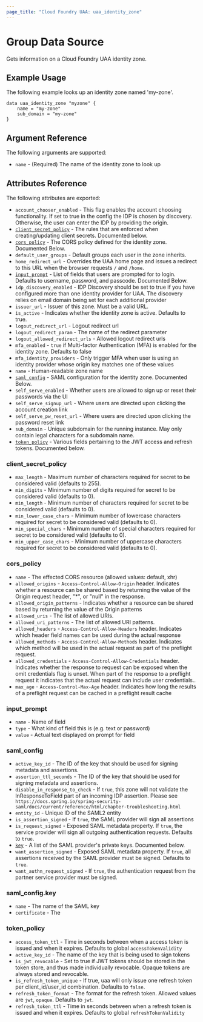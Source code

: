 ```yaml
---
page_title: "Cloud Foundry UAA: uaa_identity_zone"
---
```


# Group Data Source

Gets information on a Cloud Foundry UAA identity zone.

## Example Usage

The following example looks up an identity zone named 'my-zone'.

```
data uaa_identity_zone "myzone" {
    name = "my-zone"
    sub_domain = "my-zone"
}
```

## Argument Reference

The following arguments are supported:

* `name` - (Required) The name of the identity zone to look up

## Attributes Reference

The following attributes are exported:

* `account_chooser_enabled` - This flag enables the account choosing functionality. If set to true in the config the IDP is chosen by discovery. Otherwise, the user can enter the IDP by providing the origin.
* [`client_secret_policy`](#client_secret_policy) - The rules that are enforced when creating/updating client secrets. Documented below.
* [`cors_policy`](#cors_policy) - The CORS policy defined for the identity zone. Documented Below.
* `default_user_groups` - Default groups each user in the zone inherits.
* `home_redirect_url` - Overrides the UAA home page and issues a redirect to this URL when the browser requests `/` and `/home`.
* [`input_prompt`](#input_prompt) - List of fields that users are prompted for to login. Defaults to username, password, and passcode. Documented Below.
* `idp_discovery_enabled` - IDP Discovery should be set to true if you have configured more than one identity provider for UAA. The discovery relies on email domain being set for each additional provider
* `issuer_url` - Issuer of this zone. Must be a valid URL.
* `is_active` - Indicates whether the identity zone is active. Defaults to true.
* `logout_redirect_url` - Logout redirect url
* `logout_redirect_param` - The name of the redirect parameter
* `logout_allowed_redirect_urls` - Allowed logout redirect urls
* `mfa_enabled` - `true` if Multi-factor Authentication (MFA) is enabled for the identity zone. Defaults to false
* `mfa_identity_providers` - Only trigger MFA when user is using an identity provider whose origin key matches one of these values
* `name` - Human-readable zone name
* [`saml_config`](#saml_config) - SAML configuration for the identity zone. Documented Below.
* `self_serve_enabled` - 	Whether users are allowed to sign up or reset their passwords via the UI
* `self_serve_signup_url` - Where users are directed upon clicking the account creation link
* `self_serve_pw_reset_url` - Where users are directed upon clicking the password reset link
* `sub_domain` - Unique subdomain for the running instance. May only contain legal characters for a subdomain name.
* [`token_policy`](#token_policy) - Various fields pertaining to the JWT access and refresh tokens.  Documented below.

### client_secret_policy

* `max_length` - Maximum number of characters required for secret to be considered valid (defaults to 255).
* `min_digits` - Minimum number of digits required for secret to be considered valid (defaults to 0).
* `min_length` - Minimum number of characters required for secret to be considered valid (defaults to 0).
* `min_lower_case_chars` - Minimum number of lowercase characters required for secret to be considered valid (defaults to 0).
* `min_special_chars` - Minimum number of special characters required for secret to be considered valid (defaults to 0).
* `min_upper_case_chars` - Minimum number of uppercase characters required for secret to be considered valid (defaults to 0).

### cors_policy

* `name` - The effected CORS resource (allowed values: default, xhr)
* `allowed_origins` - `Access-Control-Allow-Origin` header. Indicates whether a resource can be shared based by returning the value of the Origin request header, "*", or "null" in the response.
* `allowed_origin_patterns` - Indicates whether a resource can be shared based by returning the value of the Origin patterns
* `allowed_uris` - The list of allowed URIs.
* `allowed_uri_patterns` - The list of allowed URI patterns.
* `allowed_headers` - `Access-Control-Allow-Headers` header. Indicates which header field names can be used during the actual response
* `allowed_methods` - `Access-Control-Allow-Methods` header. Indicates which method will be used in the actual request as part of the preflight request.
* `allowed_credentials` - `Access-Control-Allow-Credentials` header. Indicates whether the response to request can be exposed when the omit credentials flag is unset. When part of the response to a preflight request it indicates that the actual request can include user credentials..
* `max_age` - `Access-Control-Max-Age` header. Indicates how long the results of a preflight request can be cached in a preflight result cache

### input_prompt

* `name` - Name of field
* `type` - What kind of field this is (e.g. text or password)
* `value` - Actual text displayed on prompt for field

### saml_config

* `active_key_id` - The ID of the key that should be used for signing metadata and assertions.
* `assertion_ttl_seconds` - The ID of the key that should be used for signing metadata and assertions.
* `disable_in_response_to_check` - If `true`, this zone will not validate the InResponseToField part of an incoming IDP assertion. Please see` https://docs.spring.io/spring-security-saml/docs/current/reference/html/chapter-troubleshooting.html`
* `entity_id` - Unique ID of the SAML2 entity
* `is_assertion_signed` - If `true`, the SAML provider will sign all assertions
* `is_request_signed` - Exposed SAML metadata property. If `true`, the service provider will sign all outgoing authentication requests. Defaults to `true`.
* [`key`](#saml_configkey) - A list of the SAML provider's private keys. Documented below.
* `want_assertion_signed` - Exposed SAML metadata property. If `true`, all assertions received by the SAML provider must be signed. Defaults to `true`.
* `want_authn_request_signed` - If `true`, the authentication request from the partner service provider must be signed.

### saml_config.key
* `name` - The name of the SAML key
* `certificate` - The

### token_policy
* `access_token_ttl` - Time in seconds between when a access token is issued and when it expires. Defaults to global `accessTokenValidity`
* `active_key_id` - The name of the key that is being used to sign tokens
* `is_jwt_revocable` - Set to true if JWT tokens should be stored in the token store, and thus made individually revocable. Opaque tokens are always stored and revocable.
* `is_refresh_token_unique` - If true, uaa will only issue one refresh token per client_id/user_id combination. Defaults to `false`.
* `refresh_token_format` - The format for the refresh token. Allowed values are `jwt`, `opaque`. Defaults to `jwt`.
* `refresh_token_ttl` - Time in seconds between when a refresh token is issued and when it expires. Defaults to global `refreshTokenValidity`